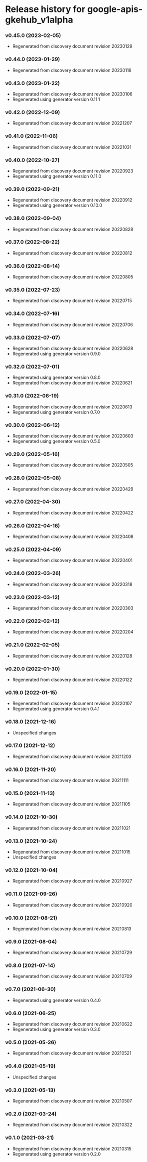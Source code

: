 # Release history for google-apis-gkehub_v1alpha

### v0.45.0 (2023-02-05)

* Regenerated from discovery document revision 20230129

### v0.44.0 (2023-01-29)

* Regenerated from discovery document revision 20230119

### v0.43.0 (2023-01-22)

* Regenerated from discovery document revision 20230106
* Regenerated using generator version 0.11.1

### v0.42.0 (2022-12-09)

* Regenerated from discovery document revision 20221207

### v0.41.0 (2022-11-06)

* Regenerated from discovery document revision 20221031

### v0.40.0 (2022-10-27)

* Regenerated from discovery document revision 20220923
* Regenerated using generator version 0.11.0

### v0.39.0 (2022-09-21)

* Regenerated from discovery document revision 20220912
* Regenerated using generator version 0.10.0

### v0.38.0 (2022-09-04)

* Regenerated from discovery document revision 20220828

### v0.37.0 (2022-08-22)

* Regenerated from discovery document revision 20220812

### v0.36.0 (2022-08-14)

* Regenerated from discovery document revision 20220805

### v0.35.0 (2022-07-23)

* Regenerated from discovery document revision 20220715

### v0.34.0 (2022-07-16)

* Regenerated from discovery document revision 20220706

### v0.33.0 (2022-07-07)

* Regenerated from discovery document revision 20220628
* Regenerated using generator version 0.9.0

### v0.32.0 (2022-07-01)

* Regenerated using generator version 0.8.0
* Regenerated from discovery document revision 20220621

### v0.31.0 (2022-06-19)

* Regenerated from discovery document revision 20220613
* Regenerated using generator version 0.7.0

### v0.30.0 (2022-06-12)

* Regenerated from discovery document revision 20220603
* Regenerated using generator version 0.5.0

### v0.29.0 (2022-05-16)

* Regenerated from discovery document revision 20220505

### v0.28.0 (2022-05-08)

* Regenerated from discovery document revision 20220429

### v0.27.0 (2022-04-30)

* Regenerated from discovery document revision 20220422

### v0.26.0 (2022-04-16)

* Regenerated from discovery document revision 20220408

### v0.25.0 (2022-04-09)

* Regenerated from discovery document revision 20220401

### v0.24.0 (2022-03-26)

* Regenerated from discovery document revision 20220318

### v0.23.0 (2022-03-12)

* Regenerated from discovery document revision 20220303

### v0.22.0 (2022-02-12)

* Regenerated from discovery document revision 20220204

### v0.21.0 (2022-02-05)

* Regenerated from discovery document revision 20220128

### v0.20.0 (2022-01-30)

* Regenerated from discovery document revision 20220122

### v0.19.0 (2022-01-15)

* Regenerated from discovery document revision 20220107
* Regenerated using generator version 0.4.1

### v0.18.0 (2021-12-16)

* Unspecified changes

### v0.17.0 (2021-12-12)

* Regenerated from discovery document revision 20211203

### v0.16.0 (2021-11-20)

* Regenerated from discovery document revision 20211111

### v0.15.0 (2021-11-13)

* Regenerated from discovery document revision 20211105

### v0.14.0 (2021-10-30)

* Regenerated from discovery document revision 20211021

### v0.13.0 (2021-10-24)

* Regenerated from discovery document revision 20211015
* Unspecified changes

### v0.12.0 (2021-10-04)

* Regenerated from discovery document revision 20210927

### v0.11.0 (2021-09-26)

* Regenerated from discovery document revision 20210920

### v0.10.0 (2021-08-21)

* Regenerated from discovery document revision 20210813

### v0.9.0 (2021-08-04)

* Regenerated from discovery document revision 20210729

### v0.8.0 (2021-07-14)

* Regenerated from discovery document revision 20210709

### v0.7.0 (2021-06-30)

* Regenerated using generator version 0.4.0

### v0.6.0 (2021-06-25)

* Regenerated from discovery document revision 20210622
* Regenerated using generator version 0.3.0

### v0.5.0 (2021-05-26)

* Regenerated from discovery document revision 20210521

### v0.4.0 (2021-05-19)

* Unspecified changes

### v0.3.0 (2021-05-13)

* Regenerated from discovery document revision 20210507

### v0.2.0 (2021-03-24)

* Regenerated from discovery document revision 20210322

### v0.1.0 (2021-03-21)

* Regenerated from discovery document revision 20210315
* Regenerated using generator version 0.2.0

